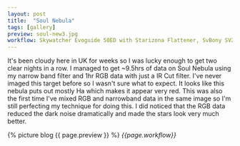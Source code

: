 ```yaml
---
layout: post
title:  "Soul Nebula"
tags: [gallery]
preview: soul-new3.jpg
workflow: Skywatcher Evoguide 50ED with Starizona Flattener, SvBony SV220 filter, Risingcam IMX585, guided, 10.5hrs of data
---
```

It's been cloudy here in UK for weeks so I was lucky enough to get two clear nights in a row. I managed to get ~9.5hrs of data on Soul Nebula using my narrow band filter and 1hr RGB data with just a IR Cut filter. I've never imaged this target before so I wasn't sure what to expect. It looks like this nebula puts out mostly Ha which makes it appear very red. This was also the first time I've mixed RGB and narrowband data in the same image so I'm still perfecting my technique for doing this. I did noticed that the RGB data reduced the dark noise dramatically and made the stars look very much better.

{% picture blog {{ page.preview }} %}
_{{page.workflow}}_
